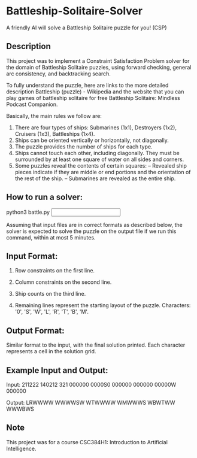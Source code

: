 # Battleship-Solitaire-Solver
A friendly AI will solve a Battleship Solitaire puzzle for you! (CSP)

## Description

This project was to implement a Constraint Satisfaction Problem solver for the domain of Battleship Solitaire puzzles, using forward checking, general arc consistency, and backtracking search.

To fully understand the puzzle, here are links to the more detailed description Battleship (puzzle) - Wikipedia and the website that you can play games of battleship solitaire for free Battleship Solitaire: Mindless Podcast Companion.

Basically, the main rules we follow are:

1. There are four types of ships: Submarines (1x1), Destroyers (1x2), Cruisers (1x3), Battleships (1x4).
2. Ships can be oriented vertically or horizontally, not diagonally.
3. The puzzle provides the number of ships for each type.
4. Ships cannot touch each other, including diagonally. They must be surrounded by at least one square of water on all sides and corners.
5. Some puzzles reveal the contents of certain squares:
– Revealed ship pieces indicate if they are middle or end portions and the orientation of the rest of the ship.
– Submarines are revealed as the entire ship.

## How to run a solver:

python3 battle.py <input file> <output file>


Assuming that input files are in correct formats as described below, the solver is expected to solve the puzzle on the output file if we run this command, within at most 5 minutes.


## Input Format:

1. Row constraints on the first line.
2. Column constraints on the second line.
3. Ship counts on the third line.

4. Remaining lines represent the starting layout of the puzzle.
  Characters: '0', 'S', 'W', 'L', 'R', 'T', 'B', 'M'.

## Output Format:

Similar format to the input, with the final solution printed.
Each character represents a cell in the solution grid.

## Example Input and Output:

Input:
211222
140212
321
000000
0000S0
000000
000000
00000W
000000

Output:
LRWWWW
WWWWSW
WTWWWW
WMWWWS
WBWTWW
WWWBWS

## Note
This project was for a course CSC384H1: Introduction to Artificial Intelligence.
